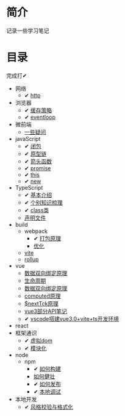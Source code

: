 # 简介
记录一些学习笔记

# 目录

完成打✔
- 网络
  -  ✔ [http](网络/http.md)
- 浏览器
  - ✔ [缓存策略](浏览器/缓存策略.md)
  - ✔ [eventloop](浏览器/eventloop.md)
- 微前端
  - [一些疑问](浏览器/缓存策略.md)
- javaScript
  - ✔ [闭包](javaScript/闭包.md)
  - ✔ [原型链](javaScript/原型链.md)
  - ✔ [箭头函数](javaScript/箭头函数.md)
  - ✔ [promise](javaScript/promise.md)
  - ✔ [this](javaScript/this.md)
  - ✔ [new](javaScript/new.md)
- TypeScript
  -  ✔ [基本介绍](TypeScript/基本介绍.md)
  -  ✔ [个别知识梳理](TypeScript/个别知识梳理.md)
  -  ✔ [class类](TypeScript/class类.md)
  -  [声明文件](TypeScript/声明文件.md)
- build
  - webpack
    - ✔ [打包原理](build/webpack/打包原理.md) 
    - [优化](build/webpack/优化.md) 
  - [vite](build/vite.md)
  - [rollup](build/rollup.md)
- vue
  - [数据双向绑定原理](vue/数据双向绑定原理.md)
  - [生命周期](vue/生命周期.md)
  - [数据双向绑定原理](vue/数据双向绑定原理.md)
  - [computed原理](vue/computed原理.md)
  - [\$nextTck原理](vue/$nextTck原理.md)
  - [vue3部分API笔记](vue/vue3部分API笔记.md)
  - ✔ [vscode搭建vue3.0+vite+ts开发环境](vue/vue3+ts的vscode开发环境)
- react
- 框架通识
  - ✔ [虚拟dom](框架通识/virtualDOM.md)
  - ✔ [模块化](框架通识/模块化.md)
- node
  - npm
    - ✔ [如何构建](node/npm/构建.md)
    - [如何健壮](node/npm/健壮.md)
    - ✔ [如何发布](node/npm/发布.md)
    - ✔ [本地调试](node/npm/本地调试.md)
- 本地开发
  - ✔ [风格校验与格式化](本地开发/风格校验与格式化.md)